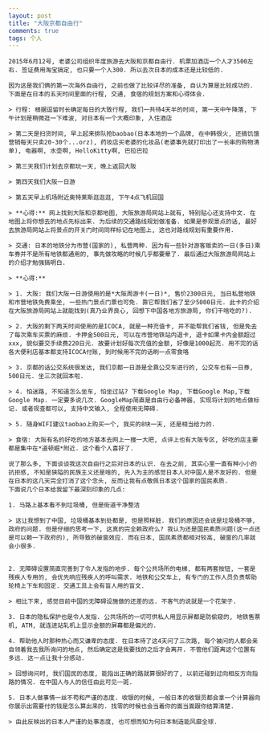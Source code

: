 ```yaml
---
layout: post
title: "大阪京都自由行"
comments: true
tags: 个人
---
```


	2015年6月12号, 老婆公司组织年度旅游去大阪和京都自由行. 机票加酒店一个人才3500左右. 签证费用淘宝搞定, 也只要一个人300. 所以去次日本的成本还是比较低的.
	
	因为这是我们俩的第一次海外自由行, 之前也做了比较详尽的准备, 自认为算是比较成功的. 下面是在日本的五天时间里面的行程, 交通, 食宿的规划方案和心得体会. 
	
	> 行程: 根据逗留时长确定每日的大致行程, 我们一共待4天半的时间, 第一天中午降落, 下午计划是稍微逛一下难波, 对日本有一个大概印象, 入住酒店
	
	> 第二天是扫货时间, 早上起来排队抢baobao(日本本地的一个品牌, 在中韩很火, 还搞饥饿营销每天只卖20-30个...orz), 药妆店买老婆的化妆品(老婆事先就打印出了一长串的购物清单), 电器啊, 水壶啊, HelloKitty啊, 巴拉巴拉
	
	> 第三天我们计划去京都玩一天, 晚上返回大阪
	
	> 第四天我们大阪一日游
	
	> 第五天早上机场附近奥特莱斯逛逛逛, 下午4点飞机回国
	
	> **心得:** 网上找到大阪和京都地图, 大阪旅游局网站上就有, 特别贴心还支持中文. 在地图上将你想去的地点先标出来. 为后续的交通路线规划做准备. 如果是参观景点的话, 最好去旅游局网站上将景点的开关门时间同样标记在地图上, 这也对路线规划有重要作用.
	
	> 交通: 日本的地铁分为市营(国家的), 私营两种. 因为有一些针对游客贩卖的一日(多日)乘车券并不是所有地铁都通用的, 事先做攻略的时候几乎都要晕了. 最后通过大阪旅游局网站上的介绍才勉强搞明白.
	
	> **心得:**
	
	> 1. 大阪: 我们大阪一日游使用的是*大阪周游卡(一日)*, 售价2300日元, 当日私营地铁和市营地铁免费乘坐, 一些热门景点门票也可免. 靠它帮我们省了至少5000日元. 此卡的介绍在大阪旅游局网站上就能找到(真乃业界良心, 回想下中国各地方旅游局, 你们干啥吃的?). 
	
	> 2. 大阪的剩下两天时间使用的是ICOCA, 就是一种充值卡, 并不能帮我们省钱, 但是免去了每次乘车买票的麻烦. 卡押金500日元, 可以在市营地铁站内退卡, 退卡如果卡内金额超过xxx, 貌似要交手续费220日元. 故要计划好每次充值的金额, 好像是1000起充. 用不完的话各大便利店基本都支持ICOCA付账, 到时候用不完的话刷一点零食咯
	
	> 3. 京都的话公交系统很发达, 我们京都一日游是全靠公交车进行的, 公交车也有一日券, 500日元. 坐三次就回本啦. 
	
	> 4. 怕迷路, 不知道怎么坐车, 怕坐过站? 下载Google Map, 下载Google Map,下载Google Map. 一定要多说几次. GoogleMap简直是自由行必备神器, 实现将计划的地点做标记. 或者现查都可以, 支持中文输入, 全程使用无障碍. 

	> 5. 随身WIFI建议taobao上购买一个, 我买的8块一天, 还是相当给力的.
	
	> 食宿: 大阪有名的好吃的地方基本去网上一搜一大把, 点评上也有大阪专区, 好吃的店主要都是集中在*道顿崛*附近. 这个看个人喜好了. 
	
	说了那么多, 下面谈谈我这次自由行之后对日本的认识. 在去之前, 其实心里一直有种小小的抗拒感, 不知是狭隘的民族主义还是啥的, 先入为主的感觉日本人对中国人是不友好的. 但是在日本的这几天完全打消了这个念头, 反而让我有点敬佩日本这个国家的国民素质.
	下面说几个日本给我留下最深刻印象的几点:
	
	1. 马路上基本看不到垃圾桶, 但是街道干净整洁
	
	> 这让我想到了中国, 垃圾桶基本到处都是, 但是照样脏. 我们的原因还会说是垃圾桶不够, 政府的问题. 但是仔细的思考一下, 这真的完全赖政府么? 我认为还是国民素质问题(这一点还是可以赖一下政府的), 所导致的破窗效应. 而在日本, 国民素质都相对较高, 破窗的几率就会小很多.  
	
	
	2. 无障碍设置简直完善到了令人发指的地步. 每个公共场所的电梯, 都有两套按钮, 一套是残疾人专用的, 会优先响应残疾人的呼叫需求. 地铁和公交车上, 有专门的工作人员负责帮助轮椅上下车和固定. 交通工具上会有盲人用的盲文.
	
	> 相比下来, 感觉目前中国的无障碍设施做的还差的远. 不客气的说就是一个花架子.
	
	3. 日本的隐私保护也是令人发指. 公共场所的一切可供私人用显示屏都是防偷窥的, 地铁售票机, ATM, 就连进站轧机上显示金额的屏幕都是偏光的.
	
	4. 帮助他人时那种热心而又谦卑的态度. 在日本待了这4天问了三次路, 每个被问的人都会亲自领着我去我所询问的地点, 然后确定这是我要找的之后才会离开. 不管他们距离这个位置有多远. 这一点让我十分感动. 
	
	> 回想询问时, 我们国民的态度, 能指出正确的路就算很好的了, 以前还碰到过向相反方向指路的情况. 在中国人与人的信任由此可见一斑.
	
	5. 日本人做事情一丝不苟和严谨的态度. 收银的时候, 一般日本的收银员都会拿一个计算器向你展示出需要付的钱是怎么算出来的. 找零的时候也会当着你的面当面跟你结算清楚. 
	
	> 由此反映出的日本人严谨的处事态度, 也可想而知为何日本制造能风靡全球.
	
